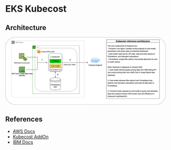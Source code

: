 # EKS Kubecost

## Architecture
<img src="assets/arch.png" alt="architecture" style="background-color:#ffffff;">

## References
- [AWS Docs](https://docs.aws.amazon.com/ko_kr/eks/latest/userguide/cost-monitoring-kubecost.html)
- [Kubecost AddOn](https://aws.amazon.com/ko/blogs/aws/new-aws-marketplace-for-containers-now-supports-direct-deployment-to-amazon-eks-clusters)
- [IBM Docs](https://www.ibm.com/docs/en/kubecost/self-hosted/2.x?topic=installations-amazon-eks-integration)